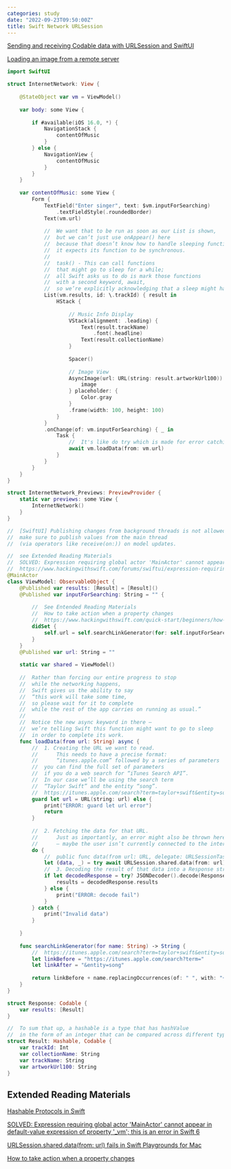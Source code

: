 ```yaml
---
categories: study
date: "2022-09-23T09:50:00Z"
title: Swift Network URLSession
---
```


<!-- markdownlint-disable -->
<html>
<head>
<!-- Primary Meta Tags -->
<title>Swift Network URLSession</title>
<meta name="title" content="Swift Network URLSession">
<meta name="description" content="The URLSession class and related classes provide an API for downloading data from and uploading data to endpoints indicated by URLs.">

<!-- Open Graph / Facebook -->
<meta property="og:type" content="website">
<meta property="og:url" content="https://yongfrank.github.io/blog/study/2022/09/23/swift-network">
<meta property="og:title" content="Swift Network URLSession">
<meta property="og:description" content="The URLSession class and related classes provide an API for downloading data from and uploading data to endpoints indicated by URLs.">
<meta property="og:image" content="https://raw.githubusercontent.com/yongfrank/blog/main/metadata_img/2022-09-23-swift-network.png">

<!-- Twitter -->
<meta property="twitter:card" content="summary_large_image">
<meta property="twitter:url" content="https://yongfrank.github.io/blog/study/2022/09/23/swift-network">
<meta property="twitter:title" content="Swift Network URLSession">
<meta property="twitter:description" content="The URLSession class and related classes provide an API for downloading data from and uploading data to endpoints indicated by URLs.">
<meta property="twitter:image" content="https://raw.githubusercontent.com/yongfrank/blog/main/metadata_img/2022-09-23-swift-network.png">
</head>
</html>

<!--
 * @Author: Frank Chu
 * @Date: 2022-09-23 08:23:03
 * @LastEditors: Frank Chu
 * @LastEditTime: 2022-09-26 09:44:49
 * @FilePath: /blog/_posts/2022-09-23-swift-network.md
 * @Description: 
 * 
 * Copyright (c) 2022 by Frank Chu, All Rights Reserved. 
-->

<!-- The URLSession class and related classes provide an API for downloading data from and uploading data to endpoints indicated by URLs. Your app can also use this API to perform background downloads when your app isn’t running or, in iOS, while your app is suspended. You can use the related URLSessionDelegate and URLSessionTaskDelegate to support authentication and receive events like redirection and task completion. -->

[Sending and receiving Codable data with URLSession and SwiftUI](https://www.hackingwithswift.com/books/ios-swiftui/sending-and-receiving-codable-data-with-urlsession-and-swiftui)

[Loading an image from a remote server](https://www.hackingwithswift.com/books/ios-swiftui/loading-an-image-from-a-remote-server)

```swift
import SwiftUI

struct InternetNetwork: View {
    
    @StateObject var vm = ViewModel()
    
    var body: some View {
        
        if #available(iOS 16.0, *) {
            NavigationStack {
                contentOfMusic
            }
        } else {
            NavigationView {
                contentOfMusic
            }
        }
    }
    
    var contentOfMusic: some View {
        Form {
            TextField("Enter singer", text: $vm.inputForSearching)
                .textFieldStyle(.roundedBorder)
            Text(vm.url)
            
            //  We want that to be run as soon as our List is shown,
            //  but we can’t just use onAppear() here
            //  because that doesn’t know how to handle sleeping functions –
            //  it expects its function to be synchronous.
            //
            //  task() - This can call functions
            //  that might go to sleep for a while;
            //  all Swift asks us to do is mark those functions
            //  with a second keyword, await,
            //  so we’re explicitly acknowledging that a sleep might happen.
            List(vm.results, id: \.trackId) { result in
                HStack {
                    
                    // Music Info Display
                    VStack(alignment: .leading) {
                        Text(result.trackName)
                            .font(.headline)
                        Text(result.collectionName)
                    }
                    
                    Spacer()
                    
                    // Image View
                    AsyncImage(url: URL(string: result.artworkUrl100)) { image in
                        image
                    } placeholder: {
                        Color.gray
                    }
                    .frame(width: 100, height: 100)
                }
            }
            .onChange(of: vm.inputForSearching) { _ in
                Task {
                    //  It's like do try which is made for error catching.
                    await vm.loadData(from: vm.url)
                }
            }
        }
    }
}

struct InternetNetwork_Previews: PreviewProvider {
    static var previews: some View {
        InternetNetwork()
    }
}

//  [SwiftUI] Publishing changes from background threads is not allowed;
//  make sure to publish values from the main thread
//  (via operators like receive(on:)) on model updates.

//  see Extended Reading Materials
//  SOLVED: Expression requiring global actor 'MainActor' cannot appear in default-value expression of property '_vm'; this is an error in Swift 6
//  https://www.hackingwithswift.com/forums/swiftui/expression-requiring-global-actor-mainactor-cannot-appear-in-default-value-expression-of-property-vm-this-is-an-error-in-swift-6/13695
@MainActor
class ViewModel: ObservableObject {
    @Published var results: [Result] = [Result]()
    @Published var inputForSearching: String = "" {
        
        //  See Entended Reading Materials
        //  How to take action when a property changes
        //  https://www.hackingwithswift.com/quick-start/beginners/how-to-take-action-when-a-property-changes
        didSet {
            self.url = self.searchLinkGenerator(for: self.inputForSearching)
        }
    }
    @Published var url: String = ""
    
    static var shared = ViewModel()
    
    //  Rather than forcing our entire progress to stop
    //  while the networking happens,
    //  Swift gives us the ability to say
    //  “this work will take some time,
    //  so please wait for it to complete
    //  while the rest of the app carries on running as usual.”
    //
    //  Notice the new async keyword in there –
    //  we’re telling Swift this function might want to go to sleep
    //  in order to complete its work.
    func loadData(from url: String) async {
        //  1. Creating the URL we want to read.
        //      This needs to have a precise format:
        //      “itunes.apple.com” followed by a series of parameters
        //  you can find the full set of parameters
        //  if you do a web search for “iTunes Search API”.
        //  In our case we’ll be using the search term
        //  “Taylor Swift” and the entity “song”.
        //  https://itunes.apple.com/search?term=taylor+swift&entity=song
        guard let url = URL(string: url) else {
            print("ERROR: guard let url error")
            return
        }
        
        //  2. Fetching the data for that URL.
        //      Just as importantly, an error might also be thrown here
        //      – maybe the user isn’t currently connected to the internet.
        do {
            //  public func data(from url: URL, delegate: URLSessionTaskDelegate? = nil) async throws -> (Data, URLResponse)
            let (data, _) = try await URLSession.shared.data(from: url)
            //  3. Decoding the result of that data into a Response struct.
            if let decodedResponse = try? JSONDecoder().decode(Response.self, from: data) {
                results = decodedResponse.results
            } else {
                print("ERROR: decode fail")
            }
        } catch {
            print("Invalid data")
        }
        
    }
    
    func searchLinkGenerator(for name: String) -> String {
        //  https://itunes.apple.com/search?term=taylor+swift&entity=song
        let linkBefore = "https://itunes.apple.com/search?term="
        let linkAfter = "&entity=song"
        
        return linkBefore + name.replacingOccurrences(of: " ", with: "+") + linkAfter
    }
}

struct Response: Codable {
    var results: [Result]
}

//  To sum that up, a hashable is a type that has hashValue
//  in the form of an integer that can be compared across different types.
struct Result: Hashable, Codable {
    var trackId: Int
    var collectionName: String
    var trackName: String
    var artworkUrl100: String
}
```

## Extended Reading Materials

[Hashable Protocols in Swift](https://medium.com/@JoyceMatos/hashable-protocols-in-swift-baf0cabeaebd)

[SOLVED: Expression requiring global actor 'MainActor' cannot appear in default-value expression of property '_vm'; this is an error in Swift 6](https://www.hackingwithswift.com/forums/swiftui/expression-requiring-global-actor-mainactor-cannot-appear-in-default-value-expression-of-property-vm-this-is-an-error-in-swift-6/13695)

[URLSession.shared.data(from: url) fails in Swift Playgrounds for Mac](https://developer.apple.com/forums/thread/708856)

[How to take action when a property changes](https://www.hackingwithswift.com/quick-start/beginners/how-to-take-action-when-a-property-changes)